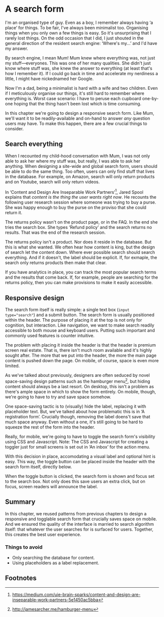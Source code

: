 # A search form

I'm an organised type of guy. Even as a boy, I remember always having ‘a place’ for things. To be fair, I've always been minimalist too. Organising things when you only own a few things is easy. So it's unsurprising that I rarely lost things. On the odd occasion that I did, I just shouted in the general direction of the resident search engine: ‘Where's my...’ and I'd have my answer.

By search engine, I mean Mum! Mum knew where everything was, not just my stuff&mdash;everyones. This was one of her many qualities. She didn't just know where stuff was, she knew the answer to everything (at least that's how I remember it). If I could go back in time and accelerate my nerdiness a little, I might have nickednamed her Google.

Now I'm a dad, being a minimalist is hard with a wife and two children. Even if I meticulously organise our things, it's still hard to remember where everything is. Worst case scenario: I have to peruse each cupboard one-by-one hoping that the thing hasn't been lost which is time consuming.

In this chapter we're going to design a responsive search form. Like Mum, we'll want it to be readily-available and on-hand to answer *any* question users may have. To make this happen, there are a few crucial things to consider.

## Search everything

When I recounted my child-hood conversation with Mum, I was not only able to ask her where my stuff was, but really, I was able to ask her anything. When designing a site-wide and global search form, users should be able to do the same thing. Too often, users can only find stuff that lives in the database. For example, on Amazon, search will only return products and on Youtube, search will only return videos.

In ‘Content and Design Are Inseparable Work Partners’[^1], Jared Spool explains that *content is the thing the user wants right now*. He recounts the following user research session where someone was trying to buy a purse. She was happy enough to buy the purse on the proviso that she could return it.

The returns policy wasn't on the product page, or in the FAQ. In the end she tries the search box. She types ‘Refund policy’ and the search returns no results. That was the end of the research session.

The returns policy isn't a product. Nor does it reside in the database. But this is what she wanted. We often hear how content is king, but the design of search let the content down. Where ever possible search should search everything. And if it doesn't, the label should be explicit. If, for exmaple, the search only returns products then make that clear.

If you have analytics in place, you can track the most popular search terms and the results that come back. If, for example, people are searching for the returns policy, then you can make provisions to make it easily accessible.

## Responsive design

The search form itself is really simple: a single text box (`input type="search"`) and a submit button. The search form is usually positioned within the header. The purpose of placing it at the top is not only for cognition, but interaction. Like navigation, we want to make search readily accessible to both mouse and keyboard users. Putting such important and commonly used features is counter intuitive.

The problem with placing it inside the header is that the header is premium screen real estate. That is, there isn't much room available and it's highly sought after. The more that we put into the header, the more the main page content is pushed down the page. On mobile, of course, space is even more limited.

As we've talked about previously, designers are often seduced by novel space-saving design patterns such as the hamburger menu[^2], but hiding content should always be a last resort. On desktop, this isn't a problem as there's ample space in which to show the form entirely. On mobile, though, we're going to have to try and save space somehow.

One space-saving tactic is to (visually) hide the label, replacing it with placeholder text. But, we've talked about how problematic this is in ‘A registration form’. Crucially though, removing the label doens't save that much space anyway. Even without a one, it's still going to be hard to squeeze the rest of the form into the header.

Really, for mobile, we're going to have to toggle the search form's visibility using CSS and Javascript.  Note: The CSS and Javascript for creating a toggler just for small screens is set out in ‘An inbox’ for the action menu.

With this decision in place, accomodating a visual label and optional hint is easy. This way, the toggle button can be placed inside the header with the search form itself, directly below.

When the toggle button is clicked, the search form is shown and focus set to the search box. Not only does this save users an extra click, but on focus, screen readers will announce the label.

## Summary

In this chapter, we reused patterns from previous chapters to design a responsive and togglable search form that crucially saves space on mobile. And we ensured the quality of the interface is married to search algorithm itself: that whatever the user searches for is surfaced for users. Together, this creates the best user experience.

### Things to avoid

- Only searching the database for content.
- Using placeholders as a label replacement.

## Footnotes

[^1]: https://medium.com/uie-brain-sparks/content-and-design-are-inseparable-work-partners-5e1450ac5bba
[^2]: http://jamesarcher.me/hamburger-menu